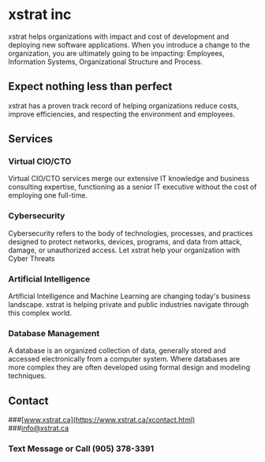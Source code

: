 # xstrat inc

xstrat helps organizations with impact and cost of development and
deploying new software applications. When you introduce a change to the organization, you are
ultimately going to be impacting: Employees, Information Systems, Organizational Structure and
Process.

## Expect nothing less than perfect

xstrat has a proven track record of helping organizations reduce costs, improve efficiencies, and respecting the environment and employees.

## Services

### Virtual CIO/CTO
Virtual CIO/CTO services merge our extensive IT knowledge and business consulting expertise, functioning as a 
senior IT executive without the cost of employing one full-time.

### Cybersecurity
Cybersecurity refers to the body of technologies, processes, and practices designed to protect networks, 
devices, programs, and data from attack, damage, or unauthorized access. Let xstrat help your organization with Cyber Threats

### Artificial Intelligence
Artificial Intelligence and Machine Learning are changing today's business landscape. xstrat is helping private and 
public industries navigate through this complex world.

### Database Management
A database is an organized collection of data, generally stored and accessed electronically from a computer system. 
Where databases are more complex they are often developed using formal design and modeling techniques.

## Contact
###[www.xstrat.ca](https://www.xstrat.ca/xcontact.html)
###info@xstrat.ca
### Text Message or Call (905) 378-3391
